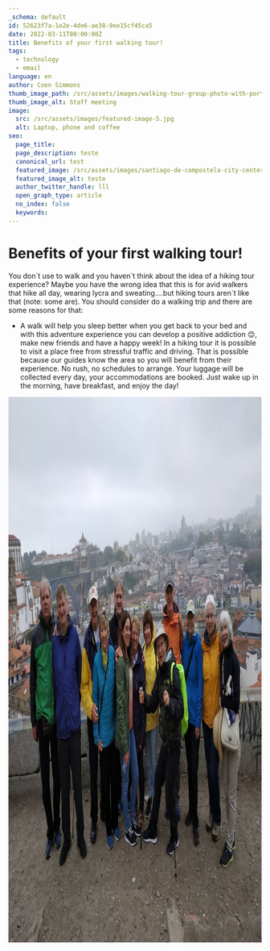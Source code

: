 ```yaml
---
_schema: default
id: 52623f7a-1e2e-4de6-ae38-9ee15cf45ca5
date: 2022-03-11T00:00:00Z
title: Benefits of your first walking tour!
tags:
  - technology
  - email
language: en
author: Coen Simmons
thumb_image_path: /src/assets/images/walking-tour-group-photo-with-porto-bridge.jpg
thumb_image_alt: Staff meeting
image:
  src: /src/assets/images/featured-image-5.jpg
  alt: Laptop, phone and coffee
seo:
  page_title:
  page_description: teste
  canonical_url: test
  featured_image: /src/assets/images/santiago-de-compostela-city-center.jpg
  featured_image_alt: teste
  author_twitter_handle: lll
  open_graph_type: article
  no_index: false
  keywords:
---
```

# **Benefits of your first walking tour!**

You don´t use to walk and you haven´t think about the idea of a hiking tour experience? Maybe you have the wrong idea that this is for avid walkers that hike all day, wearing lycra and sweating….but hiking tours aren´t like that (note: some are). You should consider do a walking trip and there are some reasons for that:

* A walk will help you sleep better when you get back to your bed and with this adventure experience you can develop a positive addiction 😊, make new friends and have a happy week! In a hiking tour it is possible to visit a place free from stressful traffic and driving. That is possible because our guides know the area so you will benefit from their experience. No rush, no schedules to arrange. Your luggage will be collected every day, your accommodations are booked. Just wake up in the morning, have breakfast, and enjoy the day!

<img src="/src/assets/images/walking-tour-group-photo-with-porto-bridge.jpg" height="1083" width="1444" />